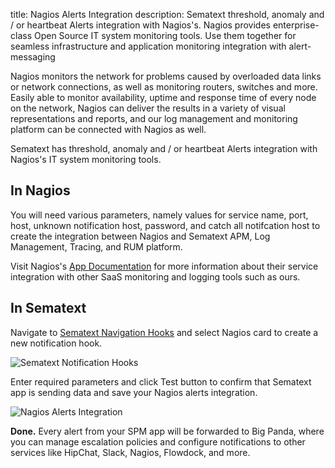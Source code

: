 title: Nagios Alerts Integration
description: Sematext threshold, anomaly and / or heartbeat Alerts integration with Nagios's. Nagios provides enterprise-class Open Source IT system monitoring tools. Use them together for seamless infrastructure and application monitoring integration with alert-messaging

Nagios monitors the network for problems caused by overloaded data links or network connections, as well as monitoring routers, switches and more. Easily able to monitor availability, uptime and response time of every node on the network, Nagios can deliver the results in a variety of visual representations and reports, and our log management and monitoring platform can be connected with Nagios as well. 

Sematext has threshold, anomaly and / or heartbeat Alerts integration with Nagios's IT system monitoring tools.

## **In Nagios**

You will need various parameters, namely values for service name, port, host, unknown notification host, password, and catch all notifcation host to create the integration between Nagios and Sematext APM, Log Management, Tracing, and RUM platform. 

Visit Nagios's [App Documentation](https://www.nagios.org/documentation/) for more information about their service integration with other SaaS monitoring and logging tools such as ours.

## **In Sematext**

Navigate to [Sematext Navigation Hooks](https://apps.sematext.com/ui/webhook-create) and select Nagios card to create a new notification hook.

![Sematext Notification Hooks](https://sematext.com/docs/images/integrations/sematext-notification-hooks.png "Sematext Notification Hook")

Enter required parameters and click Test button to confirm that Sematext app is sending data and save your Nagios alerts integration.

![Nagios Alerts Integration](https://sematext.com/docs/images/integrations/nagios-integration.png "Nagios Integration")

**Done.** Every alert from your SPM app will be forwarded to Big Panda,
where you can manage escalation policies and configure notifications to
other services like HipChat, Slack, Nagios, Flowdock, and more.
